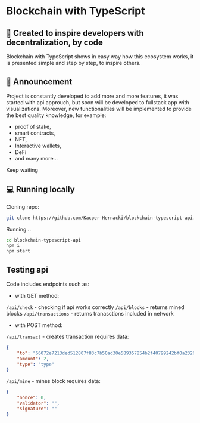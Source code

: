 # Blockchain with TypeScript

## 🔗 Created to inspire developers with decentralization, by code

Blockchain with TypeScript shows in easy way how this ecosystem works, it is presented simple and step by step, to inspire others.

## 📢 Announcement

Project is constantly developed to add more and more features, it was started with api approuch, but soon will be developed to fullstack app with visualizations. Moreover, new functionalities will be
implemented to provide the best quality knowledge, for example:

-   proof of stake,
-   smart contracts,
-   NFT,
-   Interactive wallets,
-   DeFi
-   and many more...

Keep waiting

## 💻 Running locally

Cloning repo:

```sh
git clone https://github.com/Kacper-Hernacki/blockchain-typescript-api.git
```

Running...

```sh
cd blockchain-typescript-api
npm i
npm start
```

## Testing api

Code includes endpoints such as:

-   with GET method:

`/api/check` - checking if api works correctly `/api/blocks` - returns mined blocks `/api/transactions` - returns tranasctions included in network

-   with POST method:

`/api/transact` - creates transaction requires data:

```json
{
    "to": "66072e7213ded512807f83c7b50ad30e589357854b2f40799242bf0a2320fa2a",
    "amount": 2,
    "type": "type"
}
```

`/api/mine` - mines block requires data:

```json
{
    "nonce": 0,
    "validator": "",
    "signature": ""
}
```
